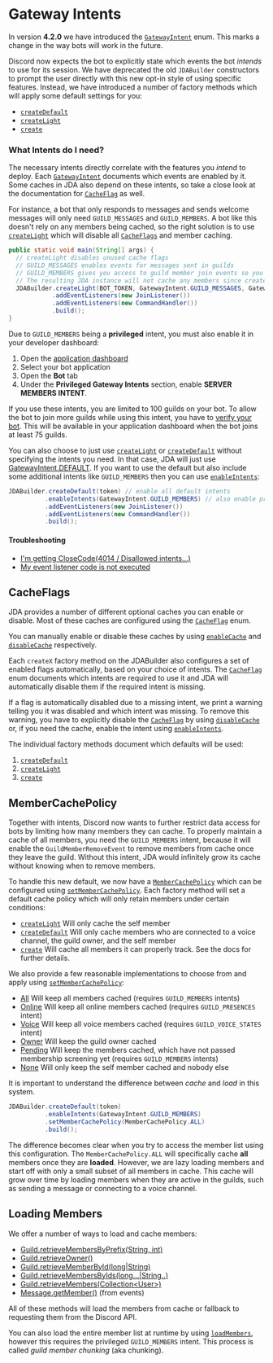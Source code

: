 [GatewayIntent]: https://ci.dv8tion.net/job/JDA/javadoc/net/dv8tion/jda/api/requests/GatewayIntent.html
[createDefault]: https://ci.dv8tion.net/job/JDA/javadoc/net/dv8tion/jda/api/JDABuilder.html#createDefault(java.lang.String)
[createLight]: https://ci.dv8tion.net/job/JDA/javadoc/net/dv8tion/jda/api/JDABuilder.html#createLight(java.lang.String)
[create]: https://ci.dv8tion.net/job/JDA/javadoc/net/dv8tion/jda/api/JDABuilder.html#create(java.lang.String,net.dv8tion.jda.api.requests.GatewayIntent,net.dv8tion.jda.api.requests.GatewayIntent...)
[CacheFlag]: https://ci.dv8tion.net/job/JDA/javadoc/net/dv8tion/jda/api/utils/cache/CacheFlag.html
[GatewayIntent.DEFAULT]: https://ci.dv8tion.net/job/JDA/javadoc/net/dv8tion/jda/api/requests/GatewayIntent.html#DEFAULT
[enableCache]: https://ci.dv8tion.net/job/JDA/javadoc/net/dv8tion/jda/api/JDABuilder.html#enableCache(net.dv8tion.jda.api.utils.cache.CacheFlag,net.dv8tion.jda.api.utils.cache.CacheFlag...)
[disableCache]: https://ci.dv8tion.net/job/JDA/javadoc/net/dv8tion/jda/api/JDABuilder.html#disableCache(net.dv8tion.jda.api.utils.cache.CacheFlag,net.dv8tion.jda.api.utils.cache.CacheFlag...)
[enableIntents]: https://ci.dv8tion.net/job/JDA/javadoc/net/dv8tion/jda/api/JDABuilder.html#enableIntents(net.dv8tion.jda.api.requests.GatewayIntent,net.dv8tion.jda.api.requests.GatewayIntent...)
[MemberCachePolicy]: https://ci.dv8tion.net/job/JDA/javadoc/net/dv8tion/jda/api/utils/MemberCachePolicy.html
[setMemberCachePolicy]: https://ci.dv8tion.net/job/JDA/javadoc/net/dv8tion/jda/api/JDABuilder.html#setMemberCachePolicy(net.dv8tion.jda.api.utils.MemberCachePolicy)
[loadMembers]: https://ci.dv8tion.net/job/JDA/javadoc/net/dv8tion/jda/api/entities/Guild.html#loadMembers()

# Gateway Intents

In version **4.2.0** we have introduced the [`GatewayIntent`][GatewayIntent] enum. This marks a change in the way bots will work in the future.

Discord now expects the bot to explicitly state which events the bot *intends* to use for its session. We have deprecated the old `JDABuilder` constructors to prompt the user directly with this new opt-in style of using specific features. Instead, we have introduced a number of factory methods which will apply some default settings for you:

- [`createDefault`][createDefault]
- [`createLight`][createLight]
- [`create`][create]

### What Intents do I need?

The necessary intents directly correlate with the features you *intend* to deploy.
Each [`GatewayIntent`][GatewayIntent] documents which events are enabled by it. Some caches in JDA also depend on these intents, so take a close look at the documentation for [`CacheFlag`][CacheFlag] as well.

For instance, a bot that only responds to messages and sends welcome messages will only need `GUILD_MESSAGES` and `GUILD_MEMBERS`. A bot like this doesn't rely on any members being cached, so the right solution is to use [`createLight`][createLight] which will disable all [`CacheFlags`][CacheFlag] and member caching.

```java
public static void main(String[] args) {
  // createLight disables unused cache flags
  // GUILD_MESSAGES enables events for messages sent in guilds
  // GUILD_MEMBERS gives you access to guild member join events so you can send welcome messages
  // The resulting JDA instance will not cache any members since createLight disables it.
  JDABuilder.createLight(BOT_TOKEN, GatewayIntent.GUILD_MESSAGES, GatewayIntent.GUILD_MEMBERS)
            .addEventListeners(new JoinListener())
            .addEventListeners(new CommandHandler())
            .build();
}
```

Due to `GUILD_MEMBERS` being a **privileged** intent, you must also enable it in your developer dashboard:

1. Open the [application dashboard](https://discord.com/developers/applications)
1. Select your bot application
1. Open the **Bot** tab
1. Under the **Privileged Gateway Intents** section, enable **SERVER MEMBERS INTENT**.

If you use these intents, you are limited to 100 guilds on your bot. To allow the bot to join more guilds while using this intent, you have to [verify your bot](https://blog.discord.com/the-future-of-bots-on-discord-4e6e050ab52e). This will be available in your application dashboard when the bot joins at least 75 guilds.

You can also choose to just use [`createLight`][createLight] or [`createDefault`][createDefault] without specifying the intents you need. In that case, JDA will just use [GatewayIntent.DEFAULT][GatewayIntent.DEFAULT]. If you want to use the default but also include some additional intents like `GUILD_MEMBERS` then you can use [`enableIntents`][enableIntents]:

```java
JDABuilder.createDefault(token) // enable all default intents
          .enableIntents(GatewayIntent.GUILD_MEMBERS) // also enable privileged intent
          .addEventListeners(new JoinListener())
          .addEventListeners(new CommandHandler())
          .build();
```

#### Troubleshooting

- [I'm getting CloseCode(4014 / Disallowed intents...)](troubleshooting.md#im-getting-closecode4014-disallowed-intents)
- [My event listener code is not executed](troubleshooting.md#my-event-listener-code-is-not-executed)

## CacheFlags

JDA provides a number of different optional caches you can enable or disable.
Most of these caches are configured using the [`CacheFlag`][CacheFlag] enum.

You can manually enable or disable these caches by using [`enableCache`][enableCache] and [`disableCache`][disableCache] respectively.

Each `createX` factory method on the JDABuilder also configures a set of enabled flags automatically, based on your choice of intents. The [`CacheFlag`][CacheFlag] enum documents which intents are required to use it and JDA will automatically disable them if the required intent is missing.

If a flag is automatically disabled due to a missing intent, we print a warning telling you it was disabled and which intent was missing. To remove this warning, you have to explicitly disable the [`CacheFlag`][CacheFlag] by using [`disableCache`][disableCache] or, if you need the cache, enable the intent using [`enableIntents`][enableIntents].

The individual factory methods document which defaults will be used:

1. [`createDefault`][createDefault]
1. [`createLight`][createLight]
1. [`create`][create]

## MemberCachePolicy

Together with intents, Discord now wants to further restrict data access for bots by limiting how many members they can cache. To properly maintain a cache of all members, you need the `GUILD_MEMBERS` intent, because it will enable the `GuildMemberRemoveEvent` to remove members from cache once they leave the guild. Without this intent, JDA would infinitely grow its cache without knowing when to remove members.

To handle this new default, we now have a [`MemberCachePolicy`][MemberCachePolicy] which can be configured using [`setMemberCachePolicy`][setMemberCachePolicy]. Each factory method will set a default cache policy which will only retain members under certain conditions:

- [`createLight`][createLight] Will only cache the self member
- [`createDefault`][createDefault] Will only cache members who are connected to a voice channel, the guild owner, and the self member
- [`create`][create] Will cache all members it can properly track. See the docs for further details.

We also provide a few reasonable implementations to choose from and apply using [`setMemberCachePolicy`][setMemberCachePolicy]:

- [All](https://ci.dv8tion.net/job/JDA/javadoc/net/dv8tion/jda/api/utils/MemberCachePolicy.html#ALL)
    Will keep all members cached (requires `GUILD_MEMBERS` intents)
- [Online](https://ci.dv8tion.net/job/JDA/javadoc/net/dv8tion/jda/api/utils/MemberCachePolicy.html#ONLINE)
    Will keep all online members cached (requires `GUILD_PRESENCES` intent)
- [Voice](https://ci.dv8tion.net/job/JDA/javadoc/net/dv8tion/jda/api/utils/MemberCachePolicy.html#VOICE)
    Will keep all voice members cached (requires `GUILD_VOICE_STATES` intent)
- [Owner](https://ci.dv8tion.net/job/JDA/javadoc/net/dv8tion/jda/api/utils/MemberCachePolicy.html#OWNER)
    Will keep the guild owner cached
- [Pending](https://ci.dv8tion.net/job/JDA/javadoc/net/dv8tion/jda/api/utils/MemberCachePolicy.html#PENDING)
    Will keep the members cached, which have not passed membership screening yet (requires `GUILD_MEMBERS` intents)
- [None](https://ci.dv8tion.net/job/JDA/javadoc/net/dv8tion/jda/api/utils/MemberCachePolicy.html#NONE)
    Will only keep the self member cached and nobody else

It is important to understand the difference between *cache* and *load* in this system.

```java
JDABuilder.createDefault(token)
          .enableIntents(GatewayIntent.GUILD_MEMBERS)
          .setMemberCachePolicy(MemberCachePolicy.ALL)
          .build();
```

The difference becomes clear when you try to access the member list using this configuration. The `MemberCachePolicy.ALL` will specifically cache **all** members once they are **loaded**. However, we are lazy loading members and start off with only a small subset of all members in cache.
This cache will grow over time by loading members when they are active in the guilds, such as sending a message or connecting to a voice channel.

## Loading Members

We offer a number of ways to load and cache members:

- [Guild.retrieveMembersByPrefix(String, int)](https://ci.dv8tion.net/job/JDA/javadoc/net/dv8tion/jda/api/entities/Guild.html#retrieveMembersByPrefix(java.lang.String,int))
- [Guild.retrieveOwner()](https://ci.dv8tion.net/job/JDA/javadoc/net/dv8tion/jda/api/entities/Guild.html#retrieveOwner())
- [Guild.retrieveMemberById(long|String)](https://ci.dv8tion.net/job/JDA/javadoc/net/dv8tion/jda/api/entities/Guild.html#retrieveMemberById(long))
- [Guild.retrieveMembersByIds(long...|String..)](https://ci.dv8tion.net/job/JDA/javadoc/net/dv8tion/jda/api/entities/Guild.html#retrieveMembersByIds(long...))
- [Guild.retrieveMembers(Collection&lt;User>)](https://ci.dv8tion.net/job/JDA/javadoc/net/dv8tion/jda/api/entities/Guild.html#retrieveMembers(java.util.Collection))
- [Message.getMember()](https://ci.dv8tion.net/job/JDA/javadoc/net/dv8tion/jda/api/entities/Message.html#getMember()) (from events)

All of these methods will load the members from cache or fallback to requesting them from the Discord API.

You can also load the entire member list at runtime by using [`loadMembers`][loadMembers], however this requires the privileged `GUILD_MEMBERS` intent. This process is called *guild member chunking* (aka chunking).
